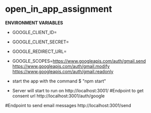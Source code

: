 # open_in_app_assignment
**ENVIRONMENT VARIABLES**
- GOOGLE_CLIENT_ID= 
- GOOGLE_CLIENT_SECRET= 
- GOOGLE_REDIRECT_URL= 
- GOOGLE_SCOPES=https://www.googleapis.com/auth/gmail.send https://www.googleapis.com/auth/gmail.modify https://www.googleapis.com/auth/gmail.readonly

- start the app with the command $ "npm start"
- Server will start to run on http://localhost:3001/
#Endpoint to get consent url
http://localhost:3001/auth/google

#Endpoint to send email messages
http://localhost:3001/send